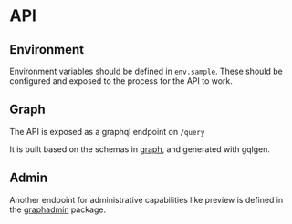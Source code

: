 # API

## Environment

Environment variables should be defined in `env.sample`. These should be configured and exposed to the process for the API to work.

## Graph

The API is exposed as a graphql endpoint on `/query`

It is built based on the schemas in [graph](../graph/schema), and generated with gqlgen.

## Admin

Another endpoint for administrative capabilities like preview is defined in the [graphadmin](../graphadmin) package.
